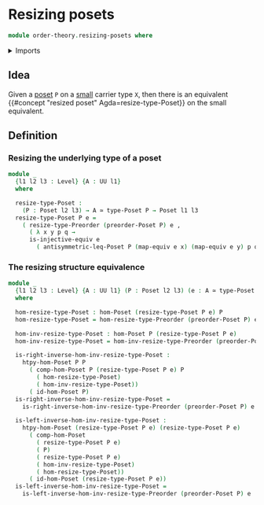 # Resizing posets

```agda
module order-theory.resizing-posets where
```

<details><summary>Imports</summary>

```agda
open import foundation.binary-relations
open import foundation.cartesian-product-types
open import foundation.dependent-pair-types
open import foundation.equivalences
open import foundation.function-types
open import foundation.identity-types
open import foundation.injective-maps
open import foundation.negated-equality
open import foundation.negation
open import foundation.propositions
open import foundation.sets
open import foundation.universe-levels

open import order-theory.order-preserving-maps-posets
open import order-theory.posets
open import order-theory.preorders
open import order-theory.resizing-preorders
```

</details>

## Idea

Given a [poset](order-theory.posets.md) `P` on a
[small](foundation.small-types.md) carrier type `X`, then there is an equivalent
{{#concept "resized poset" Agda=resize-type-Poset}} on the small equivalent.

## Definition

### Resizing the underlying type of a poset

```agda
module _
  {l1 l2 l3 : Level} {A : UU l1}
  where

  resize-type-Poset :
    (P : Poset l2 l3) → A ≃ type-Poset P → Poset l1 l3
  resize-type-Poset P e =
    ( resize-type-Preorder (preorder-Poset P) e ,
      ( λ x y p q →
      is-injective-equiv e
        ( antisymmetric-leq-Poset P (map-equiv e x) (map-equiv e y) p q)))
```

### The resizing structure equivalence

```agda
module _
  {l1 l2 l3 : Level} {A : UU l1} (P : Poset l2 l3) (e : A ≃ type-Poset P)
  where

  hom-resize-type-Poset : hom-Poset (resize-type-Poset P e) P
  hom-resize-type-Poset = hom-resize-type-Preorder (preorder-Poset P) e

  hom-inv-resize-type-Poset : hom-Poset P (resize-type-Poset P e)
  hom-inv-resize-type-Poset = hom-inv-resize-type-Preorder (preorder-Poset P) e

  is-right-inverse-hom-inv-resize-type-Poset :
    htpy-hom-Poset P P
      ( comp-hom-Poset P (resize-type-Poset P e) P
        ( hom-resize-type-Poset)
        ( hom-inv-resize-type-Poset))
      ( id-hom-Poset P)
  is-right-inverse-hom-inv-resize-type-Poset =
    is-right-inverse-hom-inv-resize-type-Preorder (preorder-Poset P) e

  is-left-inverse-hom-inv-resize-type-Poset :
    htpy-hom-Poset (resize-type-Poset P e) (resize-type-Poset P e)
      ( comp-hom-Poset
        ( resize-type-Poset P e)
        ( P)
        ( resize-type-Poset P e)
        ( hom-inv-resize-type-Poset)
        ( hom-resize-type-Poset))
      ( id-hom-Poset (resize-type-Poset P e))
  is-left-inverse-hom-inv-resize-type-Poset =
    is-left-inverse-hom-inv-resize-type-Preorder (preorder-Poset P) e
```
